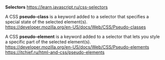 **Selectors**
https://learn.javascript.ru/css-selectors


A CSS **pseudo-class** is a keyword added to a selector that specifies a special state of the selected element(s).  
https://developer.mozilla.org/en-US/docs/Web/CSS/Pseudo-classes

A CSS **pseudo-element** is a keyword added to a selector that lets you style a specific part of the selected element(s).  
https://developer.mozilla.org/en-US/docs/Web/CSS/Pseudo-elements  
https://itchief.ru/html-and-css/pseudo-elements
